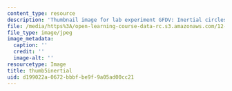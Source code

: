```yaml
---
content_type: resource
description: 'Thumbnail image for lab experiment GFDV: Inertial circles.'
file: /media/https%3A/open-learning-course-data-rc.s3.amazonaws.com/12-003-atmosphere-ocean-and-climate-dynamics-fall-2008/d199022a0672bbbfbe9f9a05ad00cc21_thumb5inertial.jpg
file_type: image/jpeg
image_metadata:
  caption: ''
  credit: ''
  image-alt: ''
resourcetype: Image
title: thumb5inertial
uid: d199022a-0672-bbbf-be9f-9a05ad00cc21
---
```

